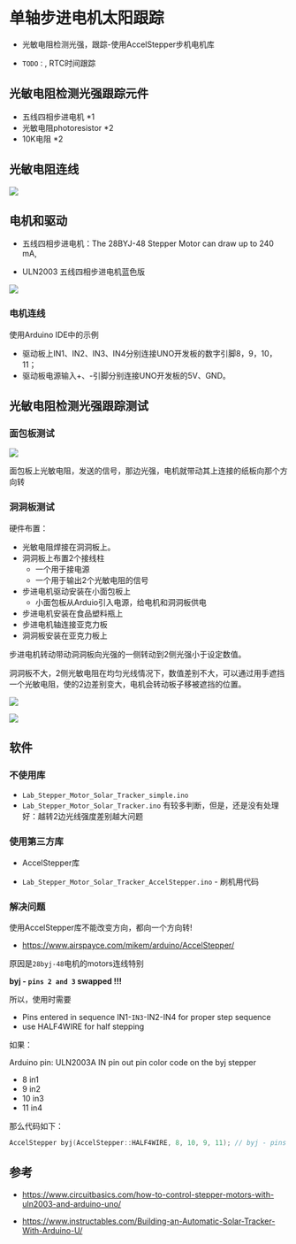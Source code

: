 # 单轴步进电机太阳跟踪

* 光敏电阻检测光强，跟踪-使用AccelStepper步机电机库

* `TODO：`, RTC时间跟踪

##  光敏电阻检测光强跟踪元件

* 五线四相步进电机 *1
* 光敏电阻photoresistor *2
* 10K电阻 *2

## 光敏电阻连线

![](./img/Photoresistor-and-LED-WIRING-DIAGRAM-2-610x838.png)


## 电机和驱动

* 五线四相步进电机：The 28BYJ-48 Stepper Motor can draw up to 240 mA, 

* ULN2003 五线四相步进电机蓝色版

![](img/ULN-Driver1-1-300x272.png)

### 电机连线

使用Arduino IDE中的示例

* 驱动板上IN1、IN2、IN3、IN4分别连接UNO开发板的数字引脚8，9，10，11；
* 驱动板电源输入+、-引脚分别连接UNO开发板的5V、GND。

## 光敏电阻检测光强跟踪测试

### 面包板测试

![](img/stepper_motor_solar_tracer.jpg)

面包板上光敏电阻，发送的信号，那边光强，电机就带动其上连接的纸板向那个方向转

### 洞洞板测试

硬件布置：
* 光敏电阻焊接在洞洞板上。
 *  洞洞板上布置2个接线柱
     * 一个用于接电源
     * 一个用于输出2个光敏电阻的信号
* 步进电机驱动安装在小面包板上
  * 小面包板从Arduio引入电源，给电机和洞洞板供电
* 步进电机安装在食品塑料瓶上
* 步进电机轴连接亚克力板
* 洞洞板安装在亚克力板上

步进电机转动带动洞洞板向光强的一侧转动到2侧光强小于设定数值。

洞洞板不大，2侧光敏电阻在均匀光线情况下，数值差别不大，可以通过用手遮挡一个光敏电阻，使的2边差别变大，电机会转动板子移被遮挡的位置。

![](img/stepper_motor_solar_tracer_multiboard_1.jpg)

![](img/stepper_motor_solar_tracer_multiboard_2.jpg)

## 软件

### 不使用库

* `Lab_Stepper_Motor_Solar_Tracker_simple.ino` 
* `Lab_Stepper_Motor_Solar_Tracker.ino` 有较多判断，但是，还是没有处理好：越转2边光线强度差别越大问题

### 使用第三方库

* AccelStepper库

* `Lab_Stepper_Motor_Solar_Tracker_AccelStepper.ino` -  刷机用代码

### 解决问题

使用AccelStepper库不能改变方向，都向一个方向转! 
* https://www.airspayce.com/mikem/arduino/AccelStepper/

原因是`28byj-48`电机的motors连线特别

**byj - `pins 2 and 3` swapped !!!**

所以，使用时需要

* Pins entered in sequence IN1-`IN3`-IN2-IN4 for proper step sequence
* use HALF4WIRE for half stepping

如果：

Arduino pin: ULN2003A IN pin out pin color code on the byj stepper

* 8 in1 
* 9 in2 
* 10 in3
* 11 in4

那么代码如下：
```c
AccelStepper byj(AccelStepper::HALF4WIRE, 8, 10, 9, 11); // byj - pins 2 and 3 swapped !!!
```

##  参考

* https://www.circuitbasics.com/how-to-control-stepper-motors-with-uln2003-and-arduino-uno/

* https://www.instructables.com/Building-an-Automatic-Solar-Tracker-With-Arduino-U/